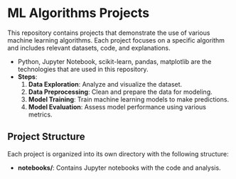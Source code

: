 # ML Algorithms Projects

This repository contains projects that demonstrate the use of various machine learning algorithms. Each project focuses on a specific algorithm and includes relevant datasets, code, and explanations.


- Python, Jupyter Notebook, scikit-learn, pandas, matplotlib are the technologies that are used in this repository.
- **Steps**:
  1. **Data Exploration**: Analyze and visualize the dataset.
  2. **Data Preprocessing**: Clean and prepare the data for modeling.
  3. **Model Training**: Train machine learning models to make predictions.
  4. **Model Evaluation**: Assess model performance using various metrics.


## Project Structure

Each project is organized into its own directory with the following structure:

- **notebooks/**: Contains Jupyter notebooks with the code and analysis.

